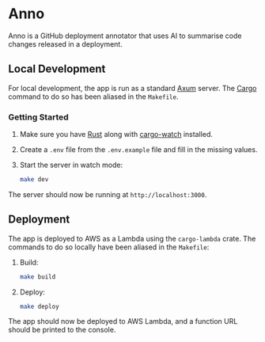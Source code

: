 # **Anno**

Anno is a GitHub deployment annotator that uses AI to summarise code changes released in a deployment.

## **Local Development**

For local development, the app is run as a standard [Axum](https://github.com/tokio-rs/axum) server. The [Cargo](https://doc.rust-lang.org/cargo/) command to do so has been aliased in the `Makefile`.

### **Getting Started**

1. Make sure you have [Rust](https://www.rust-lang.org/tools/install) along with [cargo-watch](https://github.com/watchexec/cargo-watch) installed.
2. Create a `.env` file from the `.env.example` file and fill in the missing values.
3. Start the server in watch mode:

    ```bash
    make dev
    ```

The server should now be running at `http://localhost:3000`.

## **Deployment**

The app is deployed to AWS as a Lambda using the `cargo-lambda` crate. The commands to do so locally have been aliased in the `Makefile`:

1. Build:

    ```bash
    make build
    ```
2. Deploy:

    ```bash
    make deploy
    ```

The app should now be deployed to AWS Lambda, and a function URL should be printed to the console.